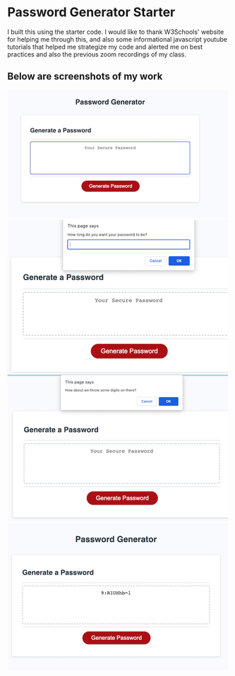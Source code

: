 # Password Generator Starter

I built this using the starter code. I would like to thank W3Schools' website for helping me through this, and also some informational javascript youtube tutorials that helped me strategize my code and alerted me on best practices and also the previous zoom recordings of my class.

## Below are screenshots of my work

![Screenshot of my work](assets/images/screenshot1.jpeg)
![Screenshot of my work](assets/images/screenshot2.jpeg)
![Screenshot of my work](assets/images/screenshot3.jpeg)
![Screenshot of my work](assets/images/screenshot4.jpeg)
